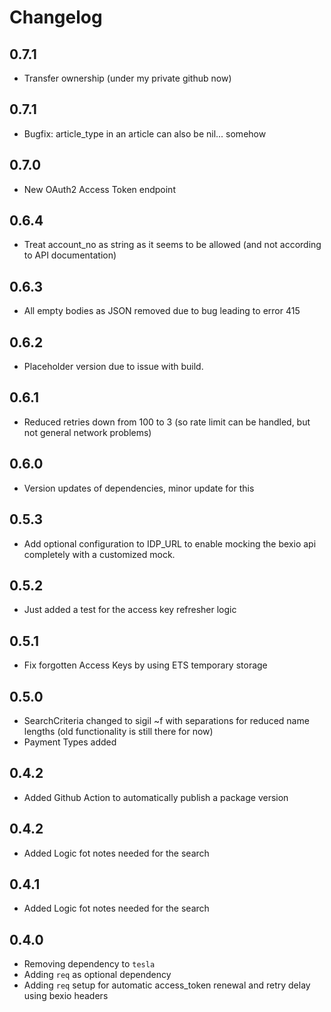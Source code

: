 # Changelog

## 0.7.1

* Transfer ownership (under my private github now)

## 0.7.1

* Bugfix: article_type in an article can also be nil... somehow

## 0.7.0

* New OAuth2 Access Token endpoint

## 0.6.4

* Treat account_no as string as it seems to be allowed (and not according to API documentation)

## 0.6.3

* All empty bodies as JSON removed due to bug leading to error 415

## 0.6.2

* Placeholder version due to issue with build.

## 0.6.1

* Reduced retries down from 100 to 3 (so rate limit can be handled, but not general network problems)

## 0.6.0

* Version updates of dependencies, minor update for this

## 0.5.3

* Add optional configuration to IDP_URL to enable mocking the bexio api completely with a customized mock.

## 0.5.2

* Just added a test for the access key refresher logic

## 0.5.1

* Fix forgotten Access Keys by using ETS temporary storage

## 0.5.0

* SearchCriteria changed to sigil ~f with separations for reduced name lengths (old functionality is still there for now)
* Payment Types added

## 0.4.2

* Added Github Action to automatically publish a package version

## 0.4.2

* Added Logic fot notes needed for the search

## 0.4.1

* Added Logic fot notes needed for the search

## 0.4.0

* Removing dependency to `tesla`
* Adding `req` as optional dependency
* Adding `req` setup for automatic access_token renewal and retry delay using bexio headers
